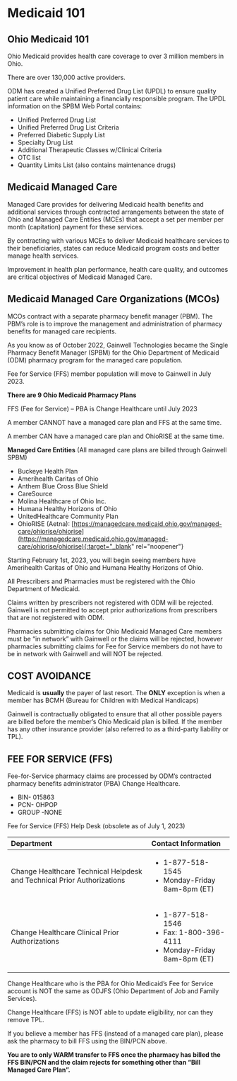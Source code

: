 # Medicaid 101

## Ohio Medicaid 101 

Ohio Medicaid provides health care coverage to over 3 million members in Ohio.  

There are over 130,000 active providers. 

ODM has created a Unified Preferred Drug List (UPDL) to ensure quality patient care while maintaining a financially responsible program.  The UPDL information on the SPBM Web Portal contains:

- Unified Preferred Drug List 
- Unified Preferred Drug List Criteria 
- Preferred Diabetic Supply List 
- Specialty Drug List 
- Additional Therapeutic Classes w/Clinical Criteria 
- OTC list 
- Quantity Limits List (also contains maintenance drugs) 

## Medicaid Managed Care

Managed Care provides for delivering Medicaid health benefits and additional services through contracted arrangements between the state of Ohio and Managed Care Entities (MCEs) that accept a set per member per month (capitation) payment for these services.

By contracting with various MCEs to deliver Medicaid healthcare services to their beneficiaries, states can reduce Medicaid program costs and better manage health services.  

Improvement in health plan performance, health care quality, and outcomes are critical objectives of Medicaid Managed Care.  

## Medicaid Managed Care Organizations (MCOs)

MCOs contract with a separate pharmacy benefit manager (PBM).  The PBM’s role is to improve the management and administration of pharmacy benefits for managed care recipients.    

As you know as of October 2022, Gainwell Technologies became the Single Pharmacy Benefit Manager (SPBM) for the Ohio Department of Medicaid (ODM) pharmacy program for the managed care population.   

Fee for Service (FFS) member population will move to Gainwell in July 2023. 

**There are 9 Ohio Medicaid Pharmacy Plans** 

FFS (Fee for Service) – PBA is Change Healthcare until July 2023 

A member CANNOT have a managed care plan and FFS at the same time. 

A member CAN have a managed care plan and OhioRISE at the same time. 

**Managed Care Entities** (All managed care plans are billed through Gainwell SPBM)

- Buckeye Health Plan 
- Amerihealth Caritas of Ohio 
- Anthem Blue Cross Blue Shield 
- CareSource 
- Molina Healthcare of Ohio Inc. 
- Humana Healthy Horizons of Ohio 
- UnitedHealthcare Community Plan 
- OhioRISE (Aetna): [https://managedcare.medicaid.ohio.gov/managed-care/ohiorise/ohiorise](https://managedcare.medicaid.ohio.gov/managed-care/ohiorise/ohiorise){:target="_blank" rel="noopener"}

Starting February 1st, 2023, you will begin seeing members have Amerihealth Caritas of Ohio and Humana Healthy Horizons of Ohio. 

All Prescribers and Pharmacies must be registered with the Ohio Department of Medicaid. 

Claims written by prescribers not registered with ODM will be rejected.  Gainwell is not permitted to accept prior authorizations from prescribers that are not registered with ODM. 

Pharmacies submitting claims for Ohio Medicaid Managed Care members must be “in network” with Gainwell or the claims will be rejected, however pharmacies submitting claims for Fee for Service members do not have to be in network with Gainwell and will NOT be rejected. 

## COST AVOIDANCE

Medicaid is **usually** the payer of last resort.  The **ONLY** exception is when a member has BCMH (Bureau for Children with Medical Handicaps) 

Gainwell is contractually obligated to ensure that all other possible payers are billed before the member’s Ohio Medicaid plan is billed.  If the member has any other insurance provider (also referred to as a third-party liability or TPL). 

## FEE FOR SERVICE (FFS)

Fee-for-Service pharmacy claims are processed by ODM’s contracted pharmacy benefits administrator (PBA) Change Healthcare.

- BIN- 015863 
- PCN- OHPOP 
- GROUP -NONE 

Fee for Service (FFS) Help Desk (obsolete as of July 1, 2023) 

| Department | Contact Information |
| :--- | :--- |
| Change Healthcare Technical Helpdesk and Technical Prior Authorizations | <ul><li>1-877-518-1545</li><li>Monday-Friday 8am-8pm (ET)</li></ul> |
| Change Healthcare Clinical Prior Authorizations | <ul><li>1-877-518-1546</li><li>Fax: 1-800-396-4111</li><li>Monday-Friday 8am-8pm (ET)</li></ul> |

Change Healthcare who is the PBA for Ohio Medicaid’s Fee for Service account is NOT the same as ODJFS (Ohio Department of Job and Family Services).    

Change Healthcare (FFS) is NOT able to update eligibility, nor can they remove TPL. 

If you believe a member has FFS (instead of a managed care plan), please ask the pharmacy to bill FFS using the BIN/PCN above.   

**You are to only WARM transfer to FFS once the pharmacy has billed the FFS BIN/PCN and the claim rejects for something other than “Bill Managed Care Plan”.**  

 

 
